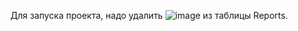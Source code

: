 Для запуска проекта, надо удалить ![image](https://github.com/user-attachments/assets/f4698f0b-c94f-4d57-9d77-7b79b6923edf) из таблицы Reports. 
